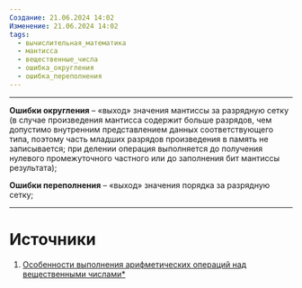```yaml
---
Создание: 21.06.2024 14:02
Изменение: 21.06.2024 14:02
tags:
  - вычислительная_математика
  - мантисса
  - вещественные_числа
  - ошибка_округления
  - ошибка_переполнения
---
```

***

**Ошибки округления** – «выход» значения мантиссы за разрядную сетку (в случае произведения мантисса содержит больше разрядов, чем допустимо внутренним представлением данных соответствующего типа, поэтому часть младших разрядов произведения в память не записывается; при делении операция выполняется до получения нулевого промежуточного частного или до заполнения бит мантиссы результата);

**Ошибки переполнения** – «выход» значения порядка за разрядную сетку;

***

# Источники
1. [Особенности выполнения арифметических операций над вещественными числами\*](https://studfile.net/preview/7098072/page:20/)